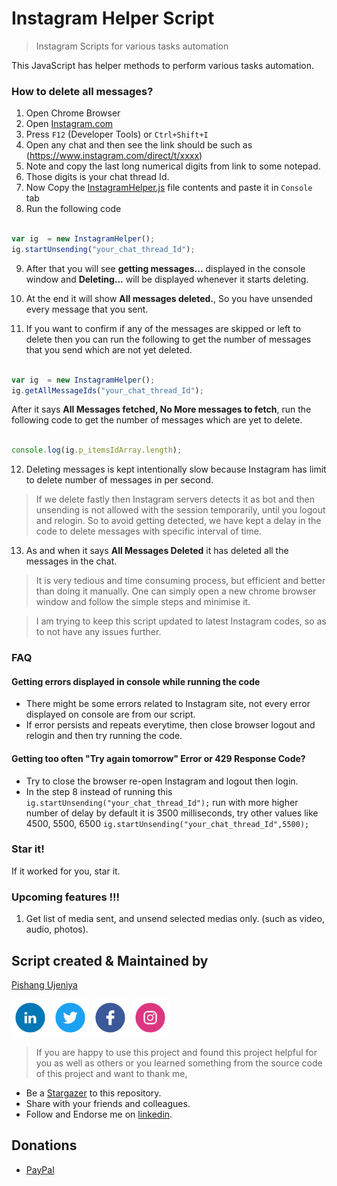 # Instagram Helper Script
> Instagram Scripts for various tasks automation


This JavaScript has helper methods to perform various tasks automation.

### How to delete all messages?


1. Open Chrome Browser
2. Open [Instagram.com](https://instagram.com)
3. Press `F12` (Developer Tools) or `Ctrl+Shift+I`
4. Open any chat and then see the link should be such as (https://www.instagram.com/direct/t/xxxx)
5. Note and copy the last long numerical digits from link to some notepad.
6. Those digits is your chat thread Id.
7. Now Copy the [InstagramHelper.js](https://github.com/pishangujeniya/instagram-helper/blob/master/InstagramHelper.js) file contents and paste it in `Console` tab
8. Run the following code

```javascript

var ig  = new InstagramHelper();
ig.startUnsending("your_chat_thread_Id");

```

9. After that you will see **getting messages...** displayed in the console window and **Deleting...** will be displayed whenever it starts deleting.
10. At the end it will show **All messages deleted.**, So you have unsended every message that you sent.

11. If you want to confirm if any of the messages are skipped or left to delete then you can run the following to get the number of messages that you send which are not yet deleted.

```javascript

var ig  = new InstagramHelper();
ig.getAllMessageIds("your_chat_thread_Id");

```
After it says **All Messages fetched, No More messages to fetch**, run the following code to get the number of messages which are yet to delete.

```javascript

console.log(ig.p_itemsIdArray.length);

```

12. Deleting messages is kept intentionally slow because Instagram has limit to delete number of messages in per second.
> If we delete fastly then Instagram servers detects it as bot and then unsending is not allowed with the session temporarily, until you logout and relogin. So to avoid getting detected, we have kept a delay in the code to delete messages with specific interval of time.

13. As and when it says **All Messages Deleted** it has deleted all the messages in the chat.

> It is very tedious and time consuming process, but efficient and better than doing it manually. One can simply open a new chrome browser window and follow the simple steps and minimise it.

> I am trying to keep this script updated to latest Instagram codes, so as to not have any issues further.

### FAQ

#### Getting errors displayed in console while running the code
- There might be some errors related to Instagram site, not every error displayed on console are from our script.
- If error persists and repeats everytime, then close browser logout and relogin and then try running the code.

#### Getting too often "Try again tomorrow" Error or 429 Response Code?
- Try to close the browser re-open Instagram and logout then login.
- In the step 8 instead of running this `ig.startUnsending("your_chat_thread_Id");` run with more higher number of delay by default it is 3500 milliseconds, try other values like 4500, 5500, 6500 `ig.startUnsending("your_chat_thread_Id",5500);`


### Star it!
If it worked for you, star it.

### Upcoming features !!!

1. Get list of media sent, and unsend selected medias only. (such as video, audio, photos).


## Script created & Maintained by

[Pishang Ujeniya](https://github.com/pishangujeniya)

<a href="https://www.linkedin.com/in/pishangujeniya"><img src="https://github.com/aritraroy/social-icons/blob/master/linkedin-icon.png?raw=true" width="60"></a> <a href="https://twitter.com/pishangujeniya"><img src="https://github.com/aritraroy/social-icons/blob/master/twitter-icon.png?raw=true" width="60"></a>  <a href="https://www.facebook.com/pitbox"><img src="https://github.com/aritraroy/social-icons/blob/master/facebook-icon.png?raw=true" width="60"></a> <a href="https://www.instagram.com/pishang7"><img src="https://github.com/aritraroy/social-icons/blob/master/instagram-icon.png?raw=true" width="60"></a>

> If you are happy to use this project and found this project helpful for you as well as others or you learned something from the source code of this project and want to thank me, 

- Be a [Stargazer](https://github.com/pishangujeniya/instagram-helper) to this repository.
- Share with your friends and colleagues.
- Follow and Endorse me on [linkedin](https://www.linkedin.com/in/pishangujeniya).

## Donations

- [PayPal](https://paypal.me/Pishang)

